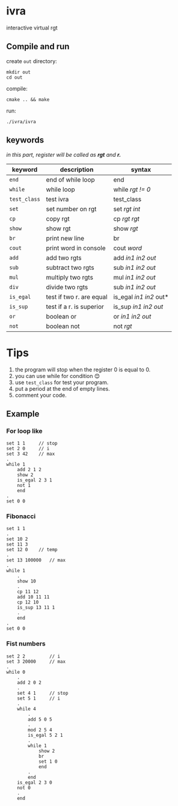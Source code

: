 # ivra
interactive virtual rgt

## Compile and run

create `out` directory:
```
mkdir out
cd out
```

compile:
```
cmake .. && make
```

run:
```
./ivra/ivra
```

## keywords

*in this part, register will be called as **rgt** and **r.***

| keyword 		| description				| syntax					|
| ------------- | ------------------------- | ------------------------- |
| `end`			| end of while loop			| end						|
| `while`		| while loop				| while *rgt != 0*			|
| `test_class`	| test ivra 				| test_class				|
| `set`			| set number on rgt			| set *rgt* *int*			|
| `cp`			| copy rgt					| cp *rgt* *rgt*			|
| `show`		| show rgt					| show *rgt*				|
| `br`			| print new line			| br						|
| `cout`		| print word in console		| cout *word*				|
| `add`			| add two rgts				| add *in1* *in2* *out*		|
| `sub`			| subtract two rgts			| sub *in1* *in2* *out*		|
| `mul`			| multiply two rgts			| mul *in1* *in2* *out*		|
| `div`			| divide two rgts			| sub *in1* *in2* *out*		|
| `is_egal`		| test if two r. are equal	| is_egal *in1* *in2* out*	|
| `is_sup`		| test if a r. is superior	| is_sup *in1* *in2* *out*	|
| `or`			| boolean or				| or *in1* *in2* *out*		|
| `not`			| boolean not				| not *rgt*					|

# Tips

1. the program will stop when the register 0 is equal to 0.
3. you can use while for condition 😊
4. use `test_class` for test your program.
5. put a period at the end of empty lines.
6. comment your code.

## Example

### For loop like

```
set 1 1		// stop
set 2 0		// i
set 3 42	// max
.
while 1
	add 2 1 2
	show 2
	is_egal 2 3 1
	not 1
	end
.
set 0 0
```

### Fibonacci

```
set 1 1
.
set 10 2
set 11 3
set 12 0	// temp
.
set 13 100000	// max
.
while 1
	.
	show 10
	.
	cp 11 12
	add 10 11 11
	cp 12 10
	is_sup 13 11 1
	.
	end
.
set 0 0
```

### Fist numbers

```
set 2 2			// i
set 3 20000		// max
.
while 0
	.
	add 2 0 2
	.
	set 4 1		// stop
	set 5 1		// i
	.
	while 4
		.
		add 5 0 5
		.
		mod 2 5 4
		is_egal 5 2 1
		.
		while 1
			show 2
			br
			set 1 0
			end
		.
		end
	is_egal 2 3 0
	not 0
	.
	end
```

